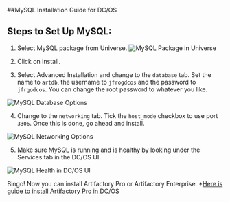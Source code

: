 ##MySQL Installation Guide for DC/OS

## Steps to Set Up MySQL:

1. Select MySQL package from Universe.
![MySQL Package in Universe](https://raw.githubusercontent.com/JFrogDev/artifactory-dcos/master/images/Universe_MySQL.png)

2. Click on Install.

3. Select Advanced Installation and change to the `database` tab. Set the name to `artdb`, the username to `jfrogdcos` and the password to `jfrgodcos`. You can change the root password to whatever you like.

![MySQL Database Options](https://raw.githubusercontent.com/JFrogDev/artifactory-dcos/master/images/MySQL_Database.png)

4. Change to the `networking` tab. Tick the `host_mode` checkbox to use port `3306`. Once this is done, go ahead and install.

![MySQL Networking Options](https://raw.githubusercontent.com/JFrogDev/artifactory-dcos/master/images/MySQL_Networking.png)

5. Make sure MySQL is running and is healthy by looking under the Services tab in the DC/OS UI.

![MySQL Health in DC/OS UI](https://raw.githubusercontent.com/JFrogDev/artifactory-dcos/master/images/MySQL_Health.png)


Bingo! Now you can install Artifactory Pro or Artifactory Enterprise.
*[Here is guide to install Artifactory Pro in DC/OS](https://github.com/JFrogDev/artifactory-dcos/blob/master/Artifactory-Pro.md)